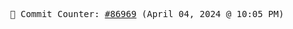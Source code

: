 <p align="center">
    <samp>
        📮 Commit Counter: <a href="https://github.com/Javascript-void0/Javascript-void0/commits/main">#86969</a> (April 04, 2024 @ 10:05 PM)
    </samp>
</p>